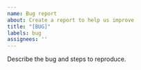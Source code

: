 ```yaml
---
name: Bug report
about: Create a report to help us improve
title: "[BUG]"
labels: bug
assignees: ''
---
```


Describe the bug and steps to reproduce.
